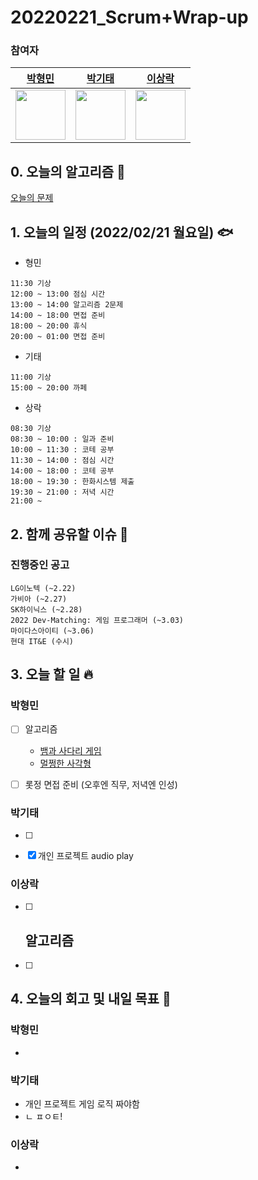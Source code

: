 # 20220221_Scrum+Wrap-up

### 참여자

| [박형민](https://github.com/npnppn)  | [박기태](https://github.com/idiot-kitto)   | [이상락](https://github.com/SangRakee)  |
| :------: | :------: | :------:
|<img src="https://github.com/npnppn.png" width="80"> | <img src="https://github.com/idiot-kitto.png" width="80">|<img src="https://github.com/SangRakee.png" width="80">

## 0. 오늘의 알고리즘 🎈
[오늘의 문제](
https://github.com/tony9402/baekjoon/blob/main/picked.md) 



## 1. 오늘의 일정 (2022/02/21 월요일) 🐟

- 형민
```
11:30 기상
12:00 ~ 13:00 점심 시간
13:00 ~ 14:00 알고리즘 2문제
14:00 ~ 18:00 면접 준비
18:00 ~ 20:00 휴식
20:00 ~ 01:00 면접 준비
```

- 기태
```
11:00 기상
15:00 ~ 20:00 까페
```

- 상락
```
08:30 기상
08:30 ~ 10:00 : 일과 준비
10:00 ~ 11:30 : 코테 공부
11:30 ~ 14:00 : 점심 시간
14:00 ~ 18:00 : 코테 공부
18:00 ~ 19:30 : 한화시스템 제출
19:30 ~ 21:00 : 저녁 시간
21:00 ~
```

## 2. 함께 공유할 이슈 💌



### 진행중인 공고
```
LG이노텍 (~2.22)
가비아 (~2.27)
SK하이닉스 (~2.28)
2022 Dev-Matching: 게임 프로그래머 (~3.03)
마이다스아이티 (~3.06)
현대 IT&E (수시)

```



## 3. 오늘 할 일 🔥



### 박형민
- [ ] 알고리즘
    - [뱀과 사다리 게임](https://www.acmicpc.net/problem/16928)
    - [멀쩡한 사각형](https://programmers.co.kr/learn/courses/30/lessons/62048)
- [ ] 롯정 면접 준비 (오후엔 직무, 저녁엔 인성)



### 박기태
- [ ] 
- [x] 개인 프로젝트 audio play



### 이상락
- [ ] 알고리즘
    - 
- [ ] 




## 4. 오늘의 회고 및 내일 목표 🎈


### 박형민
- 



### 박기태

- 개인 프로젝트 게임 로직 짜야함
- ㄴ ㅍㅇㅌ!

### 이상락
- 
